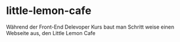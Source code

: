 # little-lemon-cafe
Während der Front-End Delevoper Kurs baut man Schritt weise einen Webseite aus, den Little Lemon Cafe
